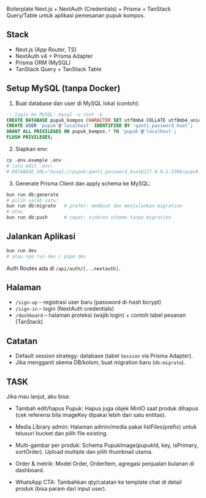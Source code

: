 Boilerplate Next.js + NextAuth (Credentials) + Prisma + TanStack Query/Table untuk aplikasi pemesanan pupuk kompos.

## Stack
- Next.js (App Router, TS)
- NextAuth v4 + Prisma Adapter
- Prisma ORM (MySQL)
- TanStack Query + TanStack Table

## Setup MySQL (tanpa Docker)
1) Buat database dan user di MySQL lokal (contoh):

```sql
-- login ke MySQL: mysql -u root -p
CREATE DATABASE pupuk_kompos CHARACTER SET utf8mb4 COLLATE utf8mb4_unicode_ci;
CREATE USER 'pupuk'@'localhost' IDENTIFIED BY 'ganti_password_kuat';
GRANT ALL PRIVILEGES ON pupuk_kompos.* TO 'pupuk'@'localhost';
FLUSH PRIVILEGES;
```

2) Siapkan env:

```bash
cp .env.example .env
# lalu edit .env:
# DATABASE_URL="mysql://pupuk:ganti_password_kuat@127.0.0.1:3306/pupuk_kompos"
```

3) Generate Prisma Client dan apply schema ke MySQL:

```bash
bun run db:generate
# pilih salah satu:
bun run db:migrate   # prefer: membuat dan menjalankan migration
# atau
bun run db:push      # cepat: sinkron schema tanpa migration
```

## Jalankan Aplikasi
```bash
bun run dev
# atau npm run dev / pnpm dev
```

Auth Routes ada di `/api/auth/[...nextauth]`.

## Halaman
- `/sign-up` – registrasi user baru (password di-hash bcrypt)
- `/sign-in` – login (NextAuth credentials)
- `/dashboard` – halaman proteksi (wajib login) + contoh tabel pesanan (TanStack)

## Catatan
- Default session strategy: database (tabel `Session` via Prisma Adapter).
- Jika mengganti skema DB/kolom, buat migration baru (`db:migrate`).







## TASK
Jika mau lanjut, aku bisa:

-   Tambah edit/hapus Pupuk:
    Hapus juga objek MinIO saat produk dihapus (cek referensi bila imageKey dipakai lebih dari satu entitas).

-   Media Library admin:
    Halaman admin/media pakai listFiles(prefix) untuk telusuri bucket dan pilih file existing.

-   Multi-gambar per produk:
    Schema PupukImage(pupukId, key, isPrimary, sortOrder).
    Upload multiple dan pilih thumbnail utama.

-   Order & metrik:
    Model Order, OrderItem, agregasi penjualan bulanan di dashboard.

-   WhatsApp CTA:
    Tambahkan qty/catatan ke template chat di detail produk (bisa param dari input user).
